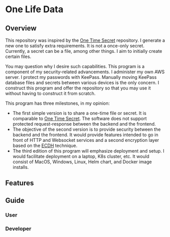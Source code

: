 # One Life Data

## Overview

This repository was inspired by the [One Time Secret](https://github.com/onetimesecret/onetimesecret) repository. I generate a new one to satisfy extra requirements. It is not a once-only secret. Currently, a secret can be a file, among other things. I aim to initially create certain files.

You may question why I desire such capabilities. This program is a component of my security-related advancements. I administer my own AWS server. I protect my passwords with KeePass. Manually moving KeePass database files and secrets between various devices is the only concern. I construct this program and offer the repository so that you may use it without having to construct it from scratch.

This program has three milestones, in my opinion:

- The first simple version is to share a one-time file or secret. It is comparable to [One Time Secret](https://github.com/onetimesecret/onetimesecret). The software does not support protected request-response between the backend and the frontend.
- The objective of the second version is to provide security between the backend and the frontend. It would provide features intended to go in front of HTTP and Websocket services and a second encryption layer based on the [ECDH](https://en.wikipedia.org/wiki/Elliptic-curve_Diffie%E2%80%93Hellman) technique.
- The third edition of this program will emphasize deployment and setup. I would facilitate deployment on a laptop, K8s cluster, etc. It would consist of MacOS, Windows, Linux, Helm chart, and Docker image installs.

## Features

## Guide

### User

### Developer
